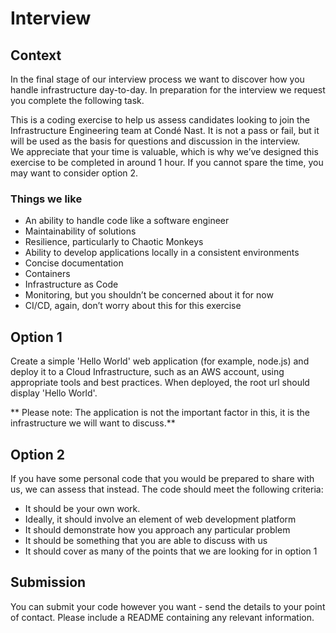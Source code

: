 # Interview

## Context

In the final stage of our interview process we want to discover how you handle infrastructure day-to-day. In preparation for the interview we request you complete the following task.

This is a coding exercise to help us assess candidates looking to join the Infrastructure Engineering team at Condé Nast. It is not a pass or fail, but it will be used as the basis for questions and discussion in the interview.   
We appreciate that your time is valuable, which is why we’ve designed this exercise to be completed in around 1 hour. If you cannot spare the time, you may want to consider option 2.

 
### Things we like

- An ability to handle code like a software engineer
- Maintainability of solutions
- Resilience, particularly to Chaotic Monkeys
- Ability to develop applications locally in a consistent environments
- Concise documentation
- Containers
- Infrastructure as Code
- Monitoring, but you shouldn’t be concerned about it for now
- CI/CD, again, don’t worry about this for this exercise

## Option 1

Create a simple 'Hello World' web application (for example, node.js) and deploy it to a Cloud Infrastructure, such as an AWS account, using appropriate tools and best practices.  When deployed, the root url should display 'Hello World'. 

** Please note:  The application is not the important factor in this, it is the infrastructure we will want to discuss.**

## Option 2

If you have some personal code that you would be prepared to share with us, we can assess that instead.  The code should meet the following criteria:

- It should be your own work.
- Ideally, it should involve an element of web development platform
- It should demonstrate how you approach any particular problem
- It should be something that you are able to discuss with us
- It should cover as many of the points that we are looking for in option 1

## Submission

You can submit your code however you want - send the details to your point of contact.  Please include a README containing any relevant information.
